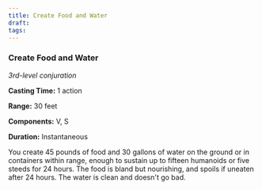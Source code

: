 ```yaml
---
title: Create Food and Water
draft: 
tags:
---
```


### Create Food and Water

*3rd-level conjuration*

**Casting Time:** 1 action

**Range:** 30 feet

**Components:** V, S

**Duration:** Instantaneous

You create 45 pounds of food and 30 gallons of water on the ground or in containers within range, enough to sustain up to fifteen humanoids or five steeds for 24 hours. The food is bland but nourishing, and spoils if uneaten after 24 hours. The water is clean and doesn't go bad.